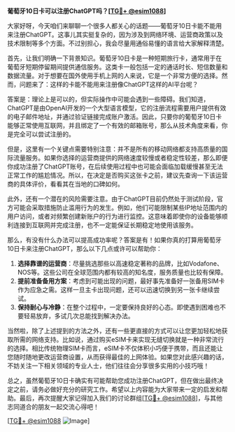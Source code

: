 **葡萄牙10日卡可以注册ChatGPT吗？[[TG💪+ @esim1088](https://t.me/s/esim1088)]**

大家好呀，今天咱们来聊聊一个很多人都关心的话题——葡萄牙10日卡能不能用来注册ChatGPT。这事儿其实挺复杂的，因为涉及到网络环境、运营商政策以及技术限制等多个方面。不过别担心，我会尽量用通俗易懂的语言给大家解释清楚。

首先，让我们明确一下背景知识。葡萄牙10日卡是一种短期旅行卡，通常用于在葡萄牙短期停留期间提供通信服务。这类卡一般包括一定的通话时长、短信数量和数据流量。对于想要在国外使用手机上网的人来说，它是一个非常方便的选择。然而，问题来了：这样的卡能不能用来注册像ChatGPT这样的AI平台呢？

答案是：理论上是可以的，但实际操作中可能会遇到一些障碍。我们知道，ChatGPT是由OpenAI开发的一个大型语言模型，它的注册流程需要用户提供有效的电子邮件地址，并通过验证链接完成账户激活。因此，只要你的葡萄牙10日卡能够正常使用互联网，并且绑定了一个有效的邮箱账号，那么从技术角度来看，你是完全可以尝试注册的。

但是，这里有一个关键点需要特别注意：并不是所有的移动网络都支持高质量的国际流量服务。如果你选择的运营商提供的网络速度较慢或者稳定性较差，那么即便你成功注册了ChatGPT账号，在后续使用过程中也可能会面临加载缓慢甚至无法正常工作的尴尬情况。所以，在决定是否购买这张卡之前，建议先查询一下该运营商的具体评价，看看其在当地的口碑如何。

此外，还有一个潜在的风险需要注意。由于ChatGPT目前仍然处于测试阶段，官方可能会采取措施防止滥用行为的发生。例如，他们可能限制某些IP地址范围内的用户访问，或者对频繁创建新账户的行为进行监控。这意味着即使你的设备能够顺利连接到互联网并完成注册，也不一定能保证长期稳定地使用该服务。

那么，有没有什么办法可以提高成功率呢？答案是有！如果你真的打算用葡萄牙10日卡来注册ChatGPT，那么以下几点或许可以帮助你：

1. **选择靠谱的运营商**：尽量挑选那些以高速稳定著称的品牌，比如Vodafone、NOS等。这些公司在全球范围内都有较高的知名度，服务质量也比较有保障。
2. **提前准备备用方案**：考虑到可能出现的问题，最好事先准备好一张备用SIM卡作为应急之需。这样一旦主卡出现问题，还可以迅速切换到另一张卡继续尝试。
3. **保持耐心与冷静**：在整个过程中，一定要保持良好的心态。即使遇到困难也不要轻易放弃，多试几次总能找到解决办法。

当然啦，除了上述提到的方法之外，还有一些更直接的方式可以让您更加轻松地获取所需的网络支持。比如说，通过购买eSIM卡来实现无缝切换就是一种非常流行的选择。相比传统物理SIM卡而言，eSIM卡不仅体积小巧便于携带，而且还能让您随时随地更改运营商设置，从而获得最佳的上网体验。如果您对此感兴趣的话，不妨关注一下相关领域的专业人士，他们往往会分享很多实用的小技巧哦！

总之，虽然葡萄牙10日卡确实有可能帮助您成功注册ChatGPT，但在做出最终决定之前，请务必做好充分的研究工作。希望以上内容能为大家带来一定的启发和帮助。最后，再次提醒大家记得加入我们的讨论群组[[TG💪+ @esim1088](https://t.me/s/esim1088)]，与其他志同道合的朋友一起交流心得吧！

[[TG💪+ @esim1088](https://t.me/s/esim1088) ![Image](https://i.postimg.cc/4NQfJmqS/Snipaste-2025-05-13-00-14-12.png)]